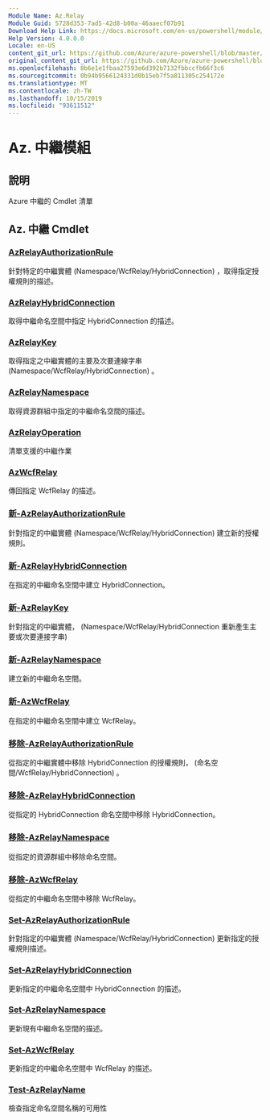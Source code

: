 ```yaml
---
Module Name: Az.Relay
Module Guid: 5728d353-7ad5-42d8-b00a-46aaecf07b91
Download Help Link: https://docs.microsoft.com/en-us/powershell/module/az.relay
Help Version: 4.0.0.0
Locale: en-US
content_git_url: https://github.com/Azure/azure-powershell/blob/master/src/Relay/Relay/help/Az.Relay.md
original_content_git_url: https://github.com/Azure/azure-powershell/blob/master/src/Relay/Relay/help/Az.Relay.md
ms.openlocfilehash: 8b6e1e1fbaa27593e6d392b7132fbbccfb66f3c6
ms.sourcegitcommit: 0b94b9566124331d0b15eb7f5a811305c254172e
ms.translationtype: MT
ms.contentlocale: zh-TW
ms.lasthandoff: 10/15/2019
ms.locfileid: "93611512"
---
```

# Az. 中繼模組
## 說明
Azure 中繼的 Cmdlet 清單

## Az. 中繼 Cmdlet
### [AzRelayAuthorizationRule](Get-AzRelayAuthorizationRule.md)
針對特定的中繼實體 (Namespace/WcfRelay/HybridConnection) ，取得指定授權規則的描述。

### [AzRelayHybridConnection](Get-AzRelayHybridConnection.md)
取得中繼命名空間中指定 HybridConnection 的描述。

### [AzRelayKey](Get-AzRelayKey.md)
取得指定之中繼實體的主要及次要連線字串 (Namespace/WcfRelay/HybridConnection) 。

### [AzRelayNamespace](Get-AzRelayNamespace.md)
取得資源群組中指定的中繼命名空間的描述。

### [AzRelayOperation](Get-AzRelayOperation.md)
清單支援的中繼作業

### [AzWcfRelay](Get-AzWcfRelay.md)
傳回指定 WcfRelay 的描述。

### [新-AzRelayAuthorizationRule](New-AzRelayAuthorizationRule.md)
針對指定的中繼實體 (Namespace/WcfRelay/HybridConnection) 建立新的授權規則。

### [新-AzRelayHybridConnection](New-AzRelayHybridConnection.md)
在指定的中繼命名空間中建立 HybridConnection。

### [新-AzRelayKey](New-AzRelayKey.md)
針對指定的中繼實體， (Namespace/WcfRelay/HybridConnection 重新產生主要或次要連接字串) 

### [新-AzRelayNamespace](New-AzRelayNamespace.md)
建立新的中繼命名空間。

### [新-AzWcfRelay](New-AzWcfRelay.md)
在指定的中繼命名空間中建立 WcfRelay。

### [移除-AzRelayAuthorizationRule](Remove-AzRelayAuthorizationRule.md)
從指定的中繼實體中移除 HybridConnection 的授權規則， (命名空間/WcfRelay/HybridConnection) 。

### [移除-AzRelayHybridConnection](Remove-AzRelayHybridConnection.md)
從指定的 HybridConnection 命名空間中移除 HybridConnection。

### [移除-AzRelayNamespace](Remove-AzRelayNamespace.md)
從指定的資源群組中移除命名空間。 

### [移除-AzWcfRelay](Remove-AzWcfRelay.md)
從指定的中繼命名空間中移除 WcfRelay。

### [Set-AzRelayAuthorizationRule](Set-AzRelayAuthorizationRule.md)
針對指定的中繼實體 (Namespace/WcfRelay/HybridConnection) 更新指定的授權規則描述。

### [Set-AzRelayHybridConnection](Set-AzRelayHybridConnection.md)
更新指定的中繼命名空間中 HybridConnection 的描述。

### [Set-AzRelayNamespace](Set-AzRelayNamespace.md)
更新現有中繼命名空間的描述。

### [Set-AzWcfRelay](Set-AzWcfRelay.md)
更新指定的中繼命名空間中 WcfRelay 的描述。

### [Test-AzRelayName](Test-AzRelayName.md)
檢查指定命名空間名稱的可用性

